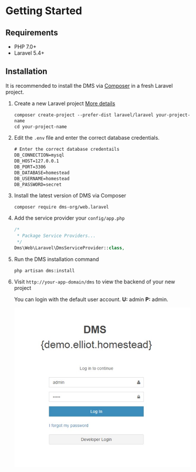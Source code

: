 Getting Started
===============

Requirements
-------
 - PHP 7.0+
 - Laravel 5.4+

Installation
------------

It is recommended to install the DMS via [Composer](https://getcomposer.org/) in a fresh Laravel project.

 1. Create a new Laravel project [More details](https://laravel.com/docs/5.4/installation)
    
    ```
    composer create-project --prefer-dist laravel/laravel your-project-name
    cd your-project-name
    ```
    
 2. Edit the `.env` file and enter the correct database credentials.
 
    ```
    # Enter the correct database credentails
    DB_CONNECTION=mysql
    DB_HOST=127.0.0.1
    DB_PORT=3306
    DB_DATABASE=homestead
    DB_USERNAME=homestead
    DB_PASSWORD=secret
    ```
    
 2. Install the latest version of DMS via Composer
 
    ```
    composer require dms-org/web.laravel
    ```
    
 3. Add the service provider your `config/app.php`
    
    ```php
    /*
     * Package Service Providers...
     */
    Dms\Web\Laravel\DmsServiceProvider::class,
    ```
  
 4. Run the DMS installation command
     
    ```
    php artisan dms:install
    ```

 5. Visit `http://your-app-domain/dms` to view the backend of your new project
    
    You can login with the default user account. **U:** admin **P:** admin.
    
    ![Login](/resources/images/cms/login-1.jpg)